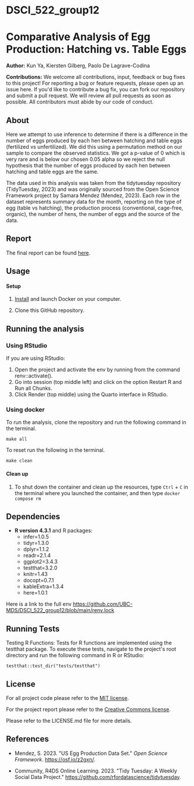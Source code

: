 # DSCI_522_group12

# Comparative Analysis of Egg Production: Hatching vs. Table Eggs

**Author:** Kun Ya, Kiersten Gilberg, Paolo De Lagrave-Codina

**Contributions:** We welcome all contributions, input, feedback or bug fixes to this project! For reporting a bug or feature requests, please open up an issue here. If you'd like to contribute a bug fix, you can fork our repository and submit a pull request. We will review all pull requests as soon as possible. All contributors must abide by our code of conduct.

## About

Here we attempt to use inference to determine if there is a difference in the number of eggs produced by each hen between hatching and table eggs (fertilized vs unfertilized). We did this using a permutation method on our sample to compare the observed statistics. We got a p-value of 0 which is very rare and is below our chosen 0.05 alpha so we reject the null hypothesis that the number of eggs produced by each hen between hatching and table eggs are the same.

The data used in this analysis was taken from the tidytuesday repository (TidyTuesday, 2023) and was originally sourced from the Open Science Framework project by Samara Mendez (Mendez, 2023). Each row in the dataset represents summary data for the month, reporting on the type of egg (table vs hatching), the production process (conventional, cage-free, organic), the number of hens, the number of eggs and the source of the data.

## Report

The final report can be found [here](https://ubc-mds.github.io/Egg-Production-Inferential-Test/egg_production_inferential_report.html).

## Usage

#### Setup

1.  [Install](https://www.docker.com/get-started/) and launch Docker on your computer.

2.  Clone this GitHub repository.

## Running the analysis
### Using  RStudio

If you are using RStudio:
1. Open the project and activate the env by running from the command renv::activate().
2. Go into session (top middle left) and click on the option Restart R and Run all Chunks.
3. Click Render (top middle) using the Quarto interface in RStudio.


### Using docker

To run the analysis, clone the repository and run the following command in the terminal.

```{r}
make all
```
To reset run the following in the terminal.
```{r}
make clean
```

#### Clean up

1.  To shut down the container and clean up the resources, type `Ctrl` + `C` in the terminal where you launched the container, and then type `docker compose rm`

## Dependencies

-   **R version 4.3.1** and R packages:
    -   infer=1.0.5
    -   tidyr=1.3.0
    -   dplyr=1.1.2
    -   readr=2.1.4
    -   ggplot2=3.4.3
    -   testthat=3.2.0
    -   knitr=1.43
    -   docopt=0.7.1
    -   kableExtra=1.3.4
    -   here=1.0.1

Here is a link to the full env <https://github.com/UBC-MDS/DSCI_522_group12/blob/main/renv.lock>

## Running Tests
Testing R Functions: Tests for R functions are implemented using the testthat package. To execute these tests, navigate to the project's root directory and run the following command in R or RStudio:
```{r}
testthat::test_dir("tests/testthat") 
```
## License

For all project code please refer to the [MIT license](https://opensource.org/license/mit/).

For the project report please refer to the [Creative Commons license](https://creativecommons.org/licenses/by-nc-nd/4.0/).

Please refer to the LICENSE.md file for more details.

## References

-   Mendez, S. 2023. \"US Egg Production Data Set.\" *Open Science Framework*. <https://osf.io/z2gxn/>.

-   Community, R4DS Online Learning. 2023. \"Tidy Tuesday: A Weekly Social Data Project.\" <https://github.com/rfordatascience/tidytuesday>.
